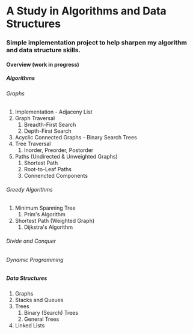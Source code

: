 # A Study in Algorithms and Data Structures

### Simple implementation project to help sharpen my algorithm and data structure skills. 

#### Overview (work in progress)

##### Algorithms

###### Graphs
1. Implementation - Adjaceny List
2. Graph Traversal 
    1. Breadth-First Search
    2. Depth-First Search
3. Acyclic Connected Graphs - Binary Search Trees
4. Tree Traversal 
    1. Inorder, Preorder, Postorder
5. Paths (Undirected & Unweighted Graphs)
    1. Shortest Path
    2. Root-to-Leaf Paths
    3. Connencted Components

###### Greedy Algorithms
1. Minimum Spanning Tree
    1. Prim's Algorithm
2. Shortest Path (Weighted Graph)
    1. Dijkstra's Algorithm

###### Divide and Conquer
###### Dynamic Programming


##### Data Structures
1. Graphs
2. Stacks and Queues
3. Trees
    1. Binary (Search) Trees
    2. General Trees
4. Linked Lists